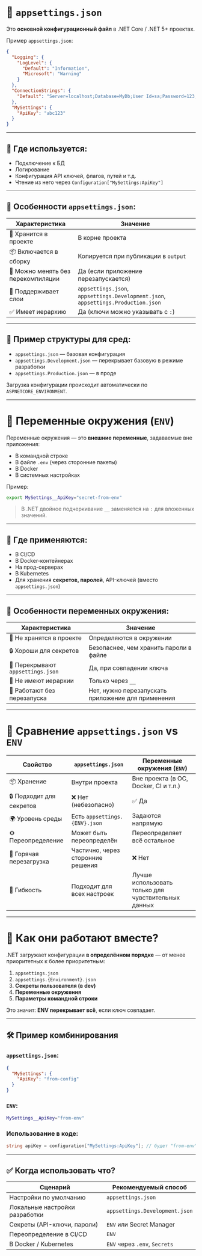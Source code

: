 # 🧾 `appsettings.json`

Это **основной конфигурационный файл** в .NET Core / .NET 5+ проектах.

Пример `appsettings.json`:

```json
{
  "Logging": {
    "LogLevel": {
      "Default": "Information",
      "Microsoft": "Warning"
    }
  },
  "ConnectionStrings": {
    "Default": "Server=localhost;Database=MyDb;User Id=sa;Password=123;"
  },
  "MySettings": {
    "ApiKey": "abc123"
  }
}
```

---

## 📍 Где используется:

* Подключение к БД
* Логирование
* Конфигурация API ключей, флагов, путей и т.д.
* Чтение из него через `Configuration["MySettings:ApiKey"]`

---

## 🔄 Особенности `appsettings.json`:

| Характеристика                     | Значение                                                                          |
| ---------------------------------- | --------------------------------------------------------------------------------- |
| 📁 Хранится в проекте              | В корне проекта                                                                   |
| 📦 Включается в сборку             | Копируется при публикации в `output`                                              |
| 🔄 Можно менять без перекомпиляции | Да (если приложение перезапускается)                                              |
| 🧪 Поддерживает слои               | `appsettings.json`, `appsettings.Development.json`, `appsettings.Production.json` |
| ✅ Имеет иерархию                   | Да (ключи можно указывать с `:`)                                                  |

---

## 📁 Пример структуры для сред:

* `appsettings.json` — базовая конфигурация
* `appsettings.Development.json` — перекрывает базовую в режиме разработки
* `appsettings.Production.json` — в проде

Загрузка конфигурации происходит автоматически по `ASPNETCORE_ENVIRONMENT`.

---

# 🌿 Переменные окружения (`ENV`)

Переменные окружения — это **внешние переменные**, задаваемые вне приложения:

* В командной строке
* В файле `.env` (через сторонние пакеты)
* В Docker
* В системных настройках

Пример:

```bash
export MySettings__ApiKey="secret-from-env"
```

> В .NET двойное подчеркивание `__` заменяется на `:` для вложенных значений.

---

## 📍 Где применяются:

* В CI/CD
* В Docker-контейнерах
* На прод-серверах
* В Kubernetes
* Для хранения **секретов, паролей**, API-ключей (вместо `appsettings.json`)

---

## 🔄 Особенности переменных окружения:

| Характеристика                    | Значение                                           |
| --------------------------------- | -------------------------------------------------- |
| 💾 Не хранятся в проекте          | Определяются в окружении                           |
| 🔒 Хороши для секретов            | Безопаснее, чем хранить пароли в файле             |
| 🧱 Перекрывают `appsettings.json` | Да, при совпадении ключа                           |
| 🧩 Не имеют иерархии              | Только через `__`                                  |
| 🧪 Работают без перезапуска       | Нет, нужно перезапускать приложение для применения |

---

# 🔁 Сравнение `appsettings.json` vs `ENV`

| Свойство                 | `appsettings.json`                | Переменные окружения (`ENV`)                        |
| ------------------------ | --------------------------------- | --------------------------------------------------- |
| 📦 Хранение              | Внутри проекта                    | Вне проекта (в ОС, Docker, CI и т.п.)               |
| 🔒 Подходит для секретов | ❌ Нет (небезопасно)               | ✅ Да                                                |
| 🌍 Уровень среды         | Есть `appsettings.{ENV}.json`     | Задаются напрямую                                   |
| ⚙️ Переопределение       | Может быть переопределён          | Переопределяет всё остальное                        |
| 🔁 Горячая перезагрузка  | Частично, через сторонние решения | ❌ Нет                                               |
| 🧩 Гибкость              | Подходит для всех настроек        | Лучше использовать только для чувствительных данных |

---

# 🤝 Как они работают вместе?

.NET загружает конфигурации **в определённом порядке** — от менее приоритетных к более приоритетным:

1. `appsettings.json`
2. `appsettings.{Environment}.json`
3. **Секреты пользователя (в dev)**
4. **Переменные окружения**
5. **Параметры командной строки**

Это значит: **ENV перекрывает всё**, если ключ совпадает.

---

## 🛠 Пример комбинирования

### `appsettings.json`:

```json
{
  "MySettings": {
    "ApiKey": "from-config"
  }
}
```

### `ENV`:

```bash
MySettings__ApiKey="from-env"
```

### Использование в коде:

```csharp
string apiKey = configuration["MySettings:ApiKey"]; // будет "from-env"
```

---

## ✅ Когда использовать что?

| Сценарий                       | Рекомендуемый способ           |
| ------------------------------ | ------------------------------ |
| Настройки по умолчанию         | `appsettings.json`             |
| Локальные настройки разработки | `appsettings.Development.json` |
| Секреты (API-ключи, пароли)    | `ENV` или Secret Manager       |
| Переопределение в CI/CD        | `ENV`                          |
| В Docker / Kubernetes          | `ENV` через `.env`, `Secrets`  |

